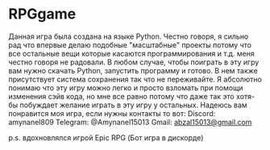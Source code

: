 # RPGgame 
Данная игра была создана на языке Python. Честно говоря, я сильно рад что впервые делаю подобные "масштабные" проекты потому что все остальные вещи которые касаются программирования и т.д. меня честно говоря не радовали. В любом случае, чтобы поиграть в эту игру вам нужно скачать Python, запустить программу и готово. В нем также присутствует система сохранения так что не переживайте. Я абсолютно понимаю что эту игру можно легко и просто взломать при помощи изменения сэйв кода, но мне все равно потому что даже так это хотя-бы побуждает желание играть в эту игру у остальных. Надеюсь вам понравится моя игра, если нужны контакты то вот:
Discord: amynanel809
Telegram: @Amynanel15013
Gmail: abzal15013@gmail.com

p.s. вдохновлялся игрой Epic RPG (Бот игра в дискорде)
